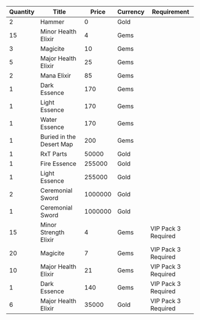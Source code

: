 | Quantity | Title | Price | Currency |  Requirement |
| -------- | ----- | ----- | -------- |  ----------- |
| 2 | Hammer | 0 | Gold |  |
| 15 | Minor Health Elixir | 4 | Gems |  |
| 3 | Magicite | 10 | Gems |  |
| 5 | Major Health Elixir | 25 | Gems |  |
| 2 | Mana Elixir | 85 | Gems |  |
| 1 | Dark Essence | 170 | Gems |  |
| 1 | Light Essence | 170 | Gems |  |
| 1 | Water Essence | 170 | Gems |  |
| 1 | Buried in the Desert Map | 200 | Gems |  |
| 1 | RxT Parts | 50000 | Gold |  |
| 1 | Fire Essence | 255000 | Gold |  |
| 1 | Light Essence | 255000 | Gold |  |
| 2 | Ceremonial Sword | 1000000 | Gold |  |
| 1 | Ceremonial Sword | 1000000 | Gold |  |
| 15 | Minor Strength Elixir | 4 | Gems | VIP Pack 3 Required |
| 20 | Magicite | 7 | Gems | VIP Pack 3 Required |
| 10 | Major Health Elixir | 21 | Gems | VIP Pack 3 Required |
| 1 | Dark Essence | 140 | Gems | VIP Pack 3 Required |
| 6 | Major Health Elixir | 35000 | Gold | VIP Pack 3 Required |
